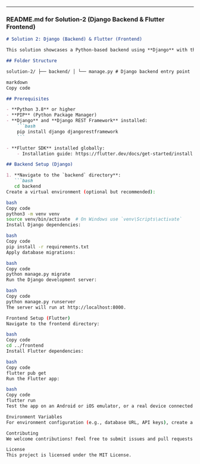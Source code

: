 
---

### **README.md for Solution-2 (Django Backend & Flutter Frontend)**

```markdown
# Solution 2: Django (Backend) & Flutter (Frontend)

This solution showcases a Python-based backend using **Django** with the **Django REST Framework** for API services and a cross-platform mobile frontend built with **Flutter**.

## Folder Structure

solution-2/ ├── backend/ │ └── manage.py # Django backend entry point └── frontend/ └── main.dart # Flutter mobile app

markdown
Copy code

## Prerequisites

- **Python 3.8** or higher
- **PIP** (Python Package Manager)
- **Django** and **Django REST Framework** installed:
    ```bash
    pip install django djangorestframework
    ```

- **Flutter SDK** installed globally:
    - Installation guide: https://flutter.dev/docs/get-started/install

## Backend Setup (Django)

1. **Navigate to the `backend` directory**:
   ```bash
   cd backend
Create a virtual environment (optional but recommended):

bash
Copy code
python3 -m venv venv
source venv/bin/activate  # On Windows use `venv\Scripts\activate`
Install Django dependencies:

bash
Copy code
pip install -r requirements.txt
Apply database migrations:

bash
Copy code
python manage.py migrate
Run the Django development server:

bash
Copy code
python manage.py runserver
The server will run at http://localhost:8000.

Frontend Setup (Flutter)
Navigate to the frontend directory:

bash
Copy code
cd ../frontend
Install Flutter dependencies:

bash
Copy code
flutter pub get
Run the Flutter app:

bash
Copy code
flutter run
Test the app on an Android or iOS emulator, or a real device connected to your computer.

Environment Variables
For environment configuration (e.g., database URL, API keys), create a .env file in the backend folder and reference it in your settings.

Contributing
We welcome contributions! Feel free to submit issues and pull requests for improvements or bug fixes.

License
This project is licensed under the MIT License.
